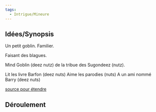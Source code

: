 ```yaml
---
tags:
  - Intrigue/Mineure
---
```

## Idées/Synopsis
Un petit goblin.
Familier.

Faisant des blagues.

Mind Goblin (deez nutz) de la tribue des Sugondeez (nutz).

Lit les livre Barfon (deez nuts)
Aime les parodies (nuts)
A un ami nommé Barry (deez nuts)

[source pour étendre](https://heresajoke.com/deez-nuts-jokes/)

## Déroulement
